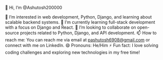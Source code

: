 👋 Hi, I’m @Ashutosh200000

👀 I’m interested in web development, Python, Django, and learning about scalable backend systems.
🌱 I’m currently learning full-stack development with a focus on Django and React.
💞️ I’m looking to collaborate on open-source projects related to Python, Django, and API development.
📫 How to reach me: You can reach me via email at pashutosh6908@gmail.com or connect with me on LinkedIn.
😄 Pronouns: He/Him
⚡ Fun fact: I love solving coding challenges and exploring new technologies in my free time!
